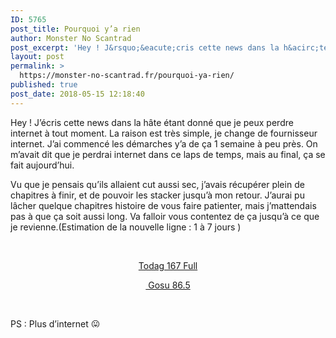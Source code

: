 ```yaml
---
ID: 5765
post_title: Pourquoi y’a rien
author: Monster No Scantrad
post_excerpt: 'Hey ! J&rsquo;&eacute;cris cette news dans la h&acirc;te &eacute;tant donn&eacute; que je peux perdre internet &agrave; tout moment. La raison est tr&egrave;s simple, je change de fournisseur internet. J&rsquo;ai commenc&eacute; les d&eacute;marches y&rsquo;a de &ccedil;a 1 semaine &agrave; peu pr&egrave;s. On m&rsquo;avait dit que je perdrai internet dans ce laps de temps, mais au final,... <div><a href="https://monster-no-scantrad.fr/pourquoi-ya-rien/">Lire la suite</a></div>'
layout: post
permalink: >
  https://monster-no-scantrad.fr/pourquoi-ya-rien/
published: true
post_date: 2018-05-15 12:18:40
---
```

<p>Hey ! J&rsquo;écris cette news dans la hâte étant donné que je peux perdre internet à tout moment. La raison est très simple, je change de fournisseur internet. J&rsquo;ai commencé les démarches y&rsquo;a de ça 1 semaine à peu près. On m&rsquo;avait dit que je perdrai internet dans ce laps de temps, mais au final, ça se fait aujourd&rsquo;hui.</p>
<p>Vu que je pensais qu&rsquo;ils allaient cut aussi sec, j&rsquo;avais récupérer plein de chapitres à finir, et de pouvoir les stacker jusqu&rsquo;à mon retour. J&rsquo;aurai pu lâcher quelque chapitres histoire de vous faire patienter, mais j&rsquo;mattendais pas à que ça soit aussi long. Va falloir vous contentez de ça jusqu&rsquo;à ce que je revienne.(Estimation de la nouvelle ligne : 1 à 7 jours )</p>
<p>&nbsp;</p>
<p style="text-align: center;"><a href="http://www.clictune.com/58Fi">Todag 167 Full</a></p>
<p style="text-align: center;"><a href="http://www.clictune.com/58Fj"> Gosu 86.5</a></p>
<p>&nbsp;</p>
<p style="text-align: left;">PS : Plus d&rsquo;internet <img src="https://united-subs.dearclouds.com/wp-content/uploads/2018/05/3fd393a88c21214f7e401d55e39010bd.jpg" alt="😛" class="wp-smiley" style="height: 1em; max-height: 1em;" /></p>